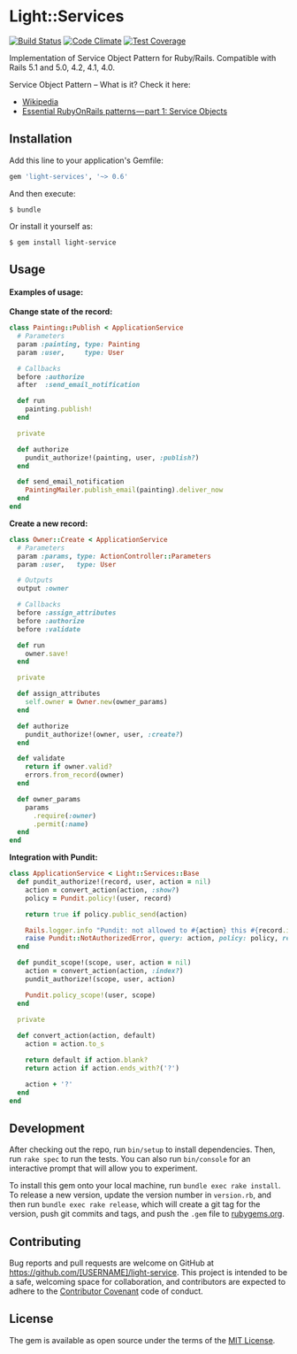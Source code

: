 # Light::Services

[![Build Status](https://travis-ci.org/light-ruby/light-services.svg?branch=master)](https://travis-ci.org/light-ruby/light-services)
[![Code Climate](https://codeclimate.com/github/light-ruby/light-services/badges/gpa.svg)](https://codeclimate.com/github/light-ruby/light-services)
[![Test Coverage](https://api.codeclimate.com/v1/badges/ed8713a891f19318bd7c/test_coverage)](https://codeclimate.com/github/light-ruby/light-services/test_coverage)

Implementation of Service Object Pattern for Ruby/Rails. Compatible with Rails 5.1 and 5.0, 4.2, 4.1, 4.0.

Service Object Pattern – What is it? Check it here:
- [Wikipedia](https://en.wikipedia.org/wiki/Service_layer_pattern)
- [Essential RubyOnRails patterns — part 1: Service Objects](https://medium.com/selleo/essential-rubyonrails-patterns-part-1-service-objects-1af9f9573ca1)

## Installation

Add this line to your application's Gemfile:

```ruby
gem 'light-services', '~> 0.6' 
```

And then execute:

    $ bundle

Or install it yourself as:

    $ gem install light-service

## Usage

#### Examples of usage:

**Change state of the record:**
```ruby
class Painting::Publish < ApplicationService
  # Parameters
  param :painting, type: Painting
  param :user,     type: User

  # Callbacks
  before :authorize
  after  :send_email_notification

  def run
    painting.publish!
  end

  private

  def authorize
    pundit_authorize!(painting, user, :publish?)
  end

  def send_email_notification
    PaintingMailer.publish_email(painting).deliver_now
  end
end
```

**Create a new record:**
```ruby
class Owner::Create < ApplicationService
  # Parameters
  param :params, type: ActionController::Parameters
  param :user,   type: User

  # Outputs
  output :owner

  # Callbacks
  before :assign_attributes
  before :authorize
  before :validate

  def run
    owner.save!
  end

  private

  def assign_attributes
    self.owner = Owner.new(owner_params)
  end

  def authorize
    pundit_authorize!(owner, user, :create?)
  end

  def validate
    return if owner.valid?
    errors.from_record(owner)
  end

  def owner_params
    params
      .require(:owner)
      .permit(:name)
  end
end
```

**Integration with Pundit:**
```ruby
class ApplicationService < Light::Services::Base
  def pundit_authorize!(record, user, action = nil)
    action = convert_action(action, :show?)
    policy = Pundit.policy!(user, record)

    return true if policy.public_send(action)

    Rails.logger.info "Pundit: not allowed to #{action} this #{record.inspect}"
    raise Pundit::NotAuthorizedError, query: action, policy: policy, record: record
  end

  def pundit_scope!(scope, user, action = nil)
    action = convert_action(action, :index?)
    pundit_authorize!(scope, user, action)

    Pundit.policy_scope!(user, scope)
  end
  
  private

  def convert_action(action, default)
    action = action.to_s

    return default if action.blank?
    return action if action.ends_with?('?')

    action + '?'
  end
end

```

## Development

After checking out the repo, run `bin/setup` to install dependencies. Then, run `rake spec` to run the tests. You can also run `bin/console` for an interactive prompt that will allow you to experiment.

To install this gem onto your local machine, run `bundle exec rake install`. To release a new version, update the version number in `version.rb`, and then run `bundle exec rake release`, which will create a git tag for the version, push git commits and tags, and push the `.gem` file to [rubygems.org](https://rubygems.org).

## Contributing

Bug reports and pull requests are welcome on GitHub at https://github.com/[USERNAME]/light-service. This project is intended to be a safe, welcoming space for collaboration, and contributors are expected to adhere to the [Contributor Covenant](http://contributor-covenant.org) code of conduct.


## License

The gem is available as open source under the terms of the [MIT License](http://opensource.org/licenses/MIT).

